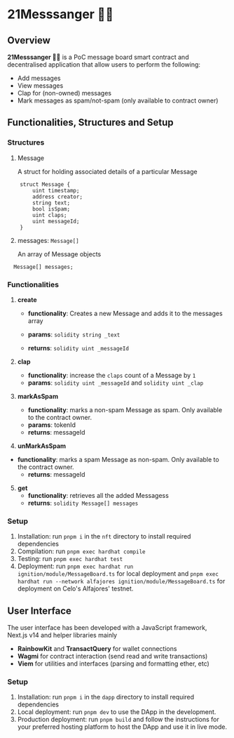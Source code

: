 # 21Messsanger 🚀🚀

## Overview

**21Messsanger 🚀🚀** is a PoC message board smart contract and decentralised application that allow users to perform the following:

- Add messages
- View messages
- Clap for (non-owned) messages
- Mark messages as spam/not-spam (only available to contract owner)

## Functionalities, Structures and Setup

### Structures

1. Message

   A struct for holding associated details of a particular Message

```solidity
    struct Message {
        uint timestamp;
        address creator;
        string text;
        bool isSpam;
        uint claps;
        uint messageId;
    }

```

2. messages: `Message[]`

   An array of Message objects

```solidity
  Message[] messages;
```

### Functionalities

1. **create**

   - **functionality**: Creates a new Message and adds it to the messages array

   - **params**: `solidity string _text`
   - **returns**: `solidity uint _messageId`

2. **clap**

   - **functionality**: increase the `claps` count of a Message by `1`
   - **params**: `solidity uint _messageId` and `solidity uint _clap`

3. **markAsSpam**

   - **functionality**: marks a non-spam Message as spam. Only available to the contract owner.
   - **params**: tokenId
   - **returns**: messageId

4. **unMarkAsSpam**

- **functionality**: marks a spam Message as non-spam. Only available to the contract owner.
  - **returns**: messageId

5. **get**
   - **functionality**: retrieves all the added Messagess
   - **returns**: `solidity Message[] messages`

### Setup

1. Installation: run `pnpm i` in the `nft` directory to install required dependencies
2. Compilation: run `pnpm exec hardhat compile`
3. Testing: run `pnpm exec hardhat test`
4. Deployment: run `pnpm exec hardhat run ignition/module/MessageBoard.ts` for local deployment and `pnpm exec hardhat run --network alfajores ignition/module/MessageBoard.ts` for deployment on Celo's Alfajores' testnet.

## User Interface

The user interface has been developed with a JavaScript framework, Next.js v14 and helper libraries mainly

- **RainbowKit** and **TransactQuery** for wallet connections
- **Wagmi** for contract interaction (send read and write transactions)
- **Viem** for utilities and interfaces (parsing and formatting ether, etc)

### Setup

1. Installation: run `pnpm i` in the `dapp` directory to install required dependencies
2. Local deployment: run `pnpm dev` to use the DApp in the development.
3. Production deployment: run `pnpm build` and follow the instructions for your preferred hosting platform to host the DApp and use it in live mode.

